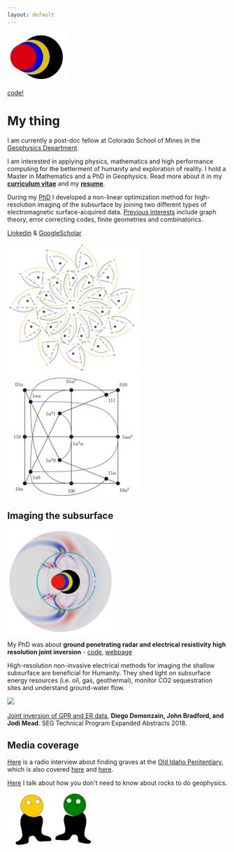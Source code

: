 ```yaml
---
layout: default
---
```


[![](images/diegozain.png)](./)

[code!](https://github.com/diegozain/)

# My thing

I am currently a post-doc fellow at Colorado School of Mines in the [Geophysics Department](https://cwp.mines.edu/faculty/). 

I am interested in applying physics, mathematics and high performance computing for the betterment of humanity and exploration of reality. I hold a Master in Mathematics and a PhD in Geophysics. Read more about it in my **[curriculum vitae](./diego-cv.pdf)** and my **[resume](./resume.pdf)**.

During my [PhD](https://scholarworks.boisestate.edu/td/1642/) I developed a non-linear optimization method for high-resolution imaging of the subsurface by joining two different types of electromagnetic surface-acquired data. [Previous interests](https://digitalcommons.mtu.edu/cgi/viewcontent.cgi?article=1806&context=etds) include graph theory, error correcting codes, finite geometries and combinatorics.

[Linkedin](https://www.linkedin.com/in/diego-domenzain-67431171/) & [GoogleScholar](https://scholar.google.com/citations?user=tve8X08AAAAJ&hl)

![](images/quantum-code.png) [![](images/pg-master.png)](https://digitalcommons.mtu.edu/cgi/viewcontent.cgi?article=1806&context=etds)

## Imaging the subsurface

[![](images/diegozain-gerjoii-mini.png)](./gerjoii)

My PhD was about __ground penetrating radar and electrical resistivity high resolution joint inversion__ - [code](https://github.com/diegozain/active-source), [webpage](./gerjoii)

High-resolution non-invasive electrical methods for imaging the shallow subsurface are beneficial for Humanity. They shed light on subsurface energy resources (i.e. oil, gas, geothermal), monitor CO2 sequestration sites and understand ground-water flow.

[![](images/wavefield.gif)](./gerjoii)

[Joint inversion of GPR and ER data](https://library.seg.org/doi/10.1190/segam2018-2997794.1), __Diego Domenzain, John Bradford, and Jodi Mead__. SEG Technical Program Expanded Abstracts 2018.

## Media coverage

[Here](https://www.boisestatepublicradio.org/post/boise-state-students-search-bodies-old-idaho-pen#stream/0) is a radio interview about finding graves at the [Old Idaho Penitentiary](https://history.idaho.gov/location/old-penitentiary/), which is also covered [here](https://www.boisestate.edu/news/2019/03/05/geophysics-club-works-to-help-solve-mysteries-in-historic-boise-cemetery/) and [here](./gerjoii).

[Here](https://focus.boisestate.edu/article/ph-d-in-geophysics/) I talk about how you don't need to know about rocks to do geophysics.

[![](images/dudes.png)](./)